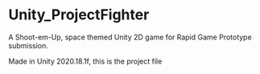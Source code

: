 # Unity_ProjectFighter
A Shoot-em-Up, space themed Unity 2D game for Rapid Game Prototype submission.

Made in Unity 2020.18.1f, this is the project file
